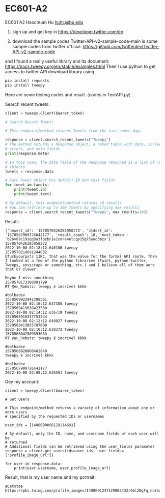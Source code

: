 # EC601-A2
EC601 A2 Haochuan Hu
huhc@bu.edu


1. sign up and get key in https://developer.twitter.com/en

2. download the sample codes
Twitter-API-v2-sample-code-main is some sample codes from twitter official:
https://github.com/twitterdev/Twitter-API-v2-sample-code

and I found a really useful library and its document: https://docs.tweepy.org/en/stable/examples.html
Then I use python to get access to twitter API
download library using 
```bash
pip install requests
pip install tweepy
```


Here are some testing codes and result. (codes in TestAPI.py)

Search recent tweets:
```python
client = tweepy.Client(bearer_token)

# Search Recent Tweets

# This endpoint/method returns Tweets from the last seven days

response = client.search_recent_tweets("Tweepy")
# The method returns a Response object, a named tuple with data, includes,
# errors, and meta fields
print(response.meta)

# In this case, the data field of the Response returned is a list of Tweet
# objects
tweets = response.data

# Each Tweet object has default ID and text fields
for tweet in tweets:
    print(tweet.id)
    print(tweet.text)

# By default, this endpoint/method returns 10 results
# You can retrieve up to 100 Tweets by specifying max_results
response = client.search_recent_tweets("Tweepy", max_results=100)
```
Result:
```
{'newest_id': '1578570426283958272', 'oldest_id': '1578567909726642177', 'result_count': 10, 'next_token': 'b26v89c19zqg8o3fpzbn1e1xmre4etcqy15g75yoo3bzx'}
1578570426283958272
2022-10-08 02:18:12.640106 tweepy
1578570218691244032
@fuckyourputs IIRC, that was the value for the formal API route. Then I looked at a few of the python libraries (Twint, python-twitter, Tweepy, snsscrape or something, etc.) and I believe all of them were that or slower. 

Maybe I miss something
1578570173380001799
RT @eu_Robotz: tweepy é incrível kkkk

#bolhadev
1578569922942308361
2022-10-08 02:16:12.637185 tweepy
1578569419638423560
2022-10-08 02:14:12.636719 tweepy
1578568916317753344
2022-10-08 02:12:12.640027 tweepy
1578568413055787008
2022-10-08 02:10:12.638372 tweepy
1578568042509893633
RT @eu_Robotz: tweepy é incrível kkkk

#bolhadev
1578568020800462849
tweepy é incrível kkkk

#bolhadev
1578567909726642177
2022-10-08 02:08:12.636561 tweepy
```

Gey my account:
```
client = tweepy.Client(bearer_token)

# Get Users

# This endpoint/method returns a variety of information about one or more users
# specified by the requested IDs or usernames

user_ids = [1408690808128114691]

# By default, only the ID, name, and username fields of each user will be
# returned
# Additional fields can be retrieved using the user_fields parameter
response = client.get_users(ids=user_ids, user_fields=["profile_image_url"])

for user in response.data:
    print(user.username, user.profile_image_url)
```
Result, that is my user name and my portrait:
```
aCatotea https://pbs.twimg.com/profile_images/1408691247129063432/Obl2DgFq_normal.jpg
```
